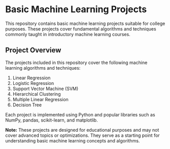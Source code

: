 # Basic Machine Learning Projects

This repository contains basic machine learning projects suitable for college purposes. These projects cover fundamental algorithms and techniques commonly taught in introductory machine learning courses.

## Project Overview

The projects included in this repository cover the following machine learning algorithms and techniques:

1. Linear Regression
2. Logistic Regression
3. Support Vector Machine (SVM)
4. Hierarchical Clustering
5. Multiple Linear Regression
6. Decision Tree

Each project is implemented using Python and popular libraries such as NumPy, pandas, scikit-learn, and matplotlib.

**Note:** These projects are designed for educational purposes and may not cover advanced topics or optimizations. They serve as a starting point for understanding basic machine learning concepts and algorithms.

